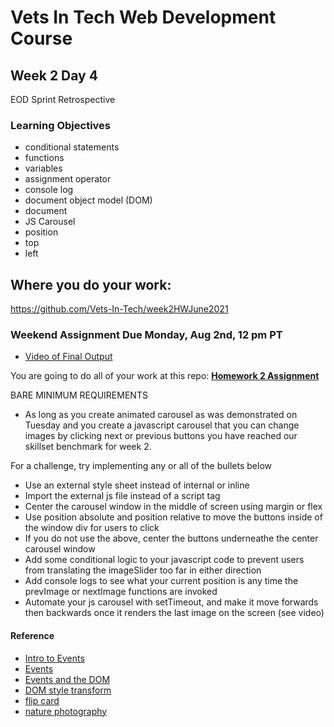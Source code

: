 # Vets In Tech Web Development Course

## Week 2 Day 4

EOD Sprint Retrospective

### Learning Objectives
- conditional statements
- functions
- variables
- assignment operator
- console log
- document object model (DOM)
- document
- JS Carousel
- position
- top 
- left

## Where you do your work:
https://github.com/Vets-In-Tech/week2HWJune2021

### Weekend Assignment Due Monday, Aug 2nd, 12 pm PT
- [Video of Final Output](https://drive.google.com/file/d/1DfypL_T4TYertUuHvVarTpYtVvqJF9Ed/view?usp=sharing)

You are going to do all of your work at this repo:
**[Homework 2 Assignment](https://github.com/Vets-In-Tech/week2HWJuly2021)** <br>

BARE MINIMUM REQUIREMENTS 
- As long as you create animated carousel as was demonstrated on Tuesday and you create a javascript carousel that you can change images by clicking next or previous buttons you have reached our skillset benchmark for week 2.

For a challenge, try implementing any or all of the bullets below
- Use an external style sheet instead of internal or inline
- Import the external js file instead of a script tag
- Center the carousel window in the middle of screen using margin or flex
- Use position absolute and position relative to move the buttons inside of the window div for users to click
- If you do not use the above,  center the buttons underneathe the center carousel window
- Add some conditional logic to your javascript code to prevent users from translating the imageSlider too far in either direction
- Add console logs to see what your current position is any time the prevImage or nextImage functions are invoked
- Automate your js carousel with setTimeout, and make it move forwards then backwards once it renders the last image on the screen (see video)

#### Reference
- [Intro to Events](https://developer.mozilla.org/en-US/docs/Learn/JavaScript/Building_blocks/Events)
- [Events](https://developer.mozilla.org/en-US/docs/Web/Events)
- [Events and the DOM](https://developer.mozilla.org/en-US/docs/Web/API/Document_Object_Model/Events)
- [DOM style transform](https://www.w3schools.com/jsref/prop_style_transform.asp)
- [flip card](https://jsfiddle.net/kds0dy8f/)
- [nature photography](https://www.google.com/search?q=nature+photography&tbm=isch&ved=2ahUKEwj-hNDr7-vsAhUnVd8KHdQ-CdAQ2-cCegQIABAA&oq=nat+photography&gs_lcp=CgNpbWcQARgAMgYIABAHEB4yBggAEAcQHjIGCAAQBxAeMgYIABAHEB4yBggAEAcQHjIGCAAQBxAeMgYIABAHEB4yBggAEAcQHjIGCAAQBxAeMgYIABAHEB46BAgAEEM6AggAUPscWOglYKkwaAJwAHgAgAFCiAG_AZIBATOYAQCgAQGqAQtnd3Mtd2l6LWltZ8ABAQ&sclient=img&ei=9C6kX_66Baeq_QbU_aSADQ&bih=1306&biw=1720&rlz=1C5CHFA_en#imgrc=ObKRs20J-rw-tM&imgdii=7FdLu6_MHQAUIM)
